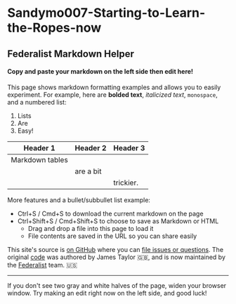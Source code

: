 # Sandymo007-Starting-to-Learn-the-Ropes-now

## Federalist Markdown Helper

#### Copy and paste your markdown on the left side then edit here!

This page shows markdown formatting examples and allows you to easily experiment. For example, here are **bolded text**, _italicized text_, `monospace`, and a numbered list:
     
 1. Lists
 2. Are
 3. Easy!

    
| Header 1            | Header 2     | Header 3     |
|---------------------|--------------|--------------|
| Markdown tables     |              |              |
|                     | are a bit    |              |
|                     |              | trickier.    |
    
More features and a bullet/subbullet list example:
    
 * Ctrl+S / Cmd+S to download the current markdown on the page
 * Ctrl+Shift+S / Cmd+Shift+S to choose to save as Markdown or HTML
   * Drag and drop a file into this page to load it
   * File contents are saved in the URL so you can share easily

    
 This site's source is [on GitHub](https://github.com/18f/markdown-editor) where you can [file issues or questions](https://github.com/18F/markdown-editor/issues/new). The original [code](https://github.com/jbt/markdown-editor) was authored by James Taylor :uk:, and is now maintained by the [Federalist](https://federalist.18f.gov) team. :us:

---
If you don't see two gray and white halves of the page, widen your browser window. Try making an edit right now on the left side, and good luck!
    
